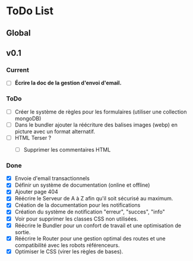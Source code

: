 # ToDo List

## Global

## v0.1

### Current
- [ ] **Écrire la doc de la gestion d'envoi d'email.**

### ToDo
- [ ] Créer le système de règles pour les formulaires (utiliser une collection mongoDB)
- [ ] Dans le bundler ajouter la réécriture des balises images (webp) en picture avec un format alternatif.
- [ ] HTML Terser ?
    - [ ] Supprimer les commentaires HTML


### Done
- [x] Envoie d'email transactionnels
- [x] Définir un système de documentation (online et offline)
- [x] Ajouter page 404
- [x] Réécrire le Serveur de A à Z afin qu'il soit sécurisé au maximum.
- [x] Création de la documentation pour les notifications
- [x] Création du système de notification "erreur", "succes", "info"
- [x] Voir pour supprimer les classes CSS non utilisées.
- [x] Réécrire le Bundler pour un confort de travail et une optimisation de sortie.
- [x] Réécrire le Router pour une gestion optimal des routes et une compatibilité avec les robots référenceurs.
- [x] Optimiser le CSS (virer les règles de bases).
